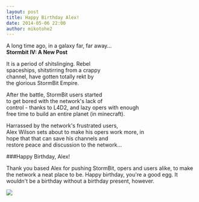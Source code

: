 ```yaml
---
layout: post
title: Happy Birthday Alex!
date: 2014-05-06 22:00
author: mikotohe2
---
```


A long time ago, in a galaxy far, far away...  
**Stormbit IV: A New Post**  

It is a period of shitslinging. Rebel  
spaceships, shitstirring from a crappy  
channel, have gotten totally rekt by  
the glorious StormBit Empire.  

After the battle, StormBit users started  
to get bored with the network's lack of  
control - thanks to L4D2, and lazy opers with enough  
free time to build an entire planet (in minecraft).  

Harrassed by the network's frustrated users,  
Alex Wilson sets about to make his opers work more, in  
hope that that can save his channels and  
restore peace and discussion to the network...  

###Happy Birthday, Alex!  

Thank you based Alex for pushing StormBit, opers and users alike, to make the network a neat place to be. Happy birthday, you're a good egg.
It wouldn't be a birthday without a birthday present, however.

![](http://a.pomf.se/xlmeue.png)
